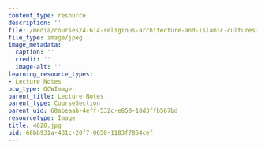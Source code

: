 ```yaml
---
content_type: resource
description: ''
file: /media/courses/4-614-religious-architecture-and-islamic-cultures-fall-2002/68bb931a431c20f706501183f7854cef_4020.jpg
file_type: image/jpeg
image_metadata:
  caption: ''
  credit: ''
  image-alt: ''
learning_resource_types:
- Lecture Notes
ocw_type: OCWImage
parent_title: Lecture Notes
parent_type: CourseSection
parent_uid: 68abeaab-4eff-532c-e858-18d3ffb567bd
resourcetype: Image
title: 4020.jpg
uid: 68bb931a-431c-20f7-0650-1183f7854cef
---
```


